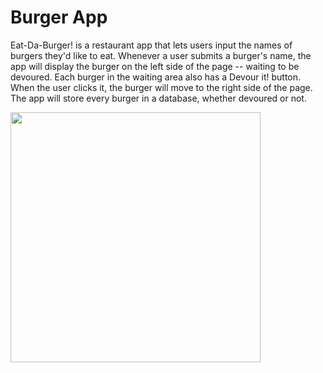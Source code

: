 # Burger App

Eat-Da-Burger! is a restaurant app that lets users input the names of burgers they'd like to eat. Whenever a user submits a burger's name, the  app will display the burger on the left side of the page -- waiting to be devoured. Each burger in the waiting area also has a Devour it! button. When the user clicks it, the burger will move to the right side of the page. The app will store every burger in a database, whether devoured or not.

<img src = "img/burger2.PNG" width =400>

